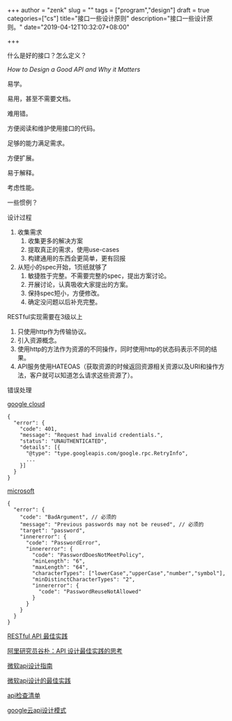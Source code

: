 +++
author = "zenk"
slug = ""
tags = ["program","design"]
draft = true
categories=["cs"]
title="接口一些设计原则"
description="接口一些设计原则。"
date="2019-04-12T10:32:07+08:00"

+++

什么是好的接口？怎么定义？

*How to Design a Good API and Why it Matters*

易学。

易用，甚至不需要文档。

难用错。

方便阅读和维护使用接口的代码。

足够的能力满足需求。

方便扩展。

易于解释。

考虑性能。

一些惯例？

设计过程

1. 收集需求
   1. 收集更多的解决方案
   2. 提取真正的需求，使用use-cases
   3. 构建通用的东西会更简单，更有回报
2. 从短小的spec开始，1页纸就够了
   1. 敏捷胜于完整。不需要完整的spec，提出方案讨论。
   2. 开展讨论，认真吸收大家提出的方案。
   3. 保持spec短小，方便修改。
   4. 确定没问题以后补充完整。



RESTful实现需要在3级以上

1. 只使用http作为传输协议。
2. 引入资源概念。
3. 使用http的方法作为资源的不同操作，同时使用http的状态码表示不同的结果。
4. API服务使用HATEOAS（获取资源的时候返回资源相关资源以及URI和操作方法，客户就可以知道怎么请求这些资源了）。



错误处理

[google cloud](https://cloud.google.com/apis/design/errors)

```
{
  "error": {
    "code": 401,
    "message": "Request had invalid credentials.",
    "status": "UNAUTHENTICATED",
    "details": [{
      "@type": "type.googleapis.com/google.rpc.RetryInfo",
      ...
    }]
  }
}
```

[microsoft](https://github.com/Microsoft/api-guidelines/blob/master/Guidelines.md#710-response-formats)

```
{
  "error": {
    "code": "BadArgument", // 必须的
    "message": "Previous passwords may not be reused", // 必须的
    "target": "password",
    "innererror": {
      "code": "PasswordError",
      "innererror": {
        "code": "PasswordDoesNotMeetPolicy",
        "minLength": "6",
        "maxLength": "64",
        "characterTypes": ["lowerCase","upperCase","number","symbol"],
        "minDistinctCharacterTypes": "2",
        "innererror": {
          "code": "PasswordReuseNotAllowed"
        }
      }
    }
  }
}
```

[RESTful API 最佳实践](http://www.ruanyifeng.com/blog/2018/10/restful-api-best-practices.html)

[阿里研究员谷朴：API 设计最佳实践的思考](<https://mp.weixin.qq.com/s?__biz=MzA5NDg3MjAwMQ==&mid=2457103117&idx=1&sn=ce97dcdb0349b44e9336a31749953a30&chksm=87c8c3a3b0bf4ab54eea12fb58acdb34e7cef3a12ec8bea9062e81c2f7de4841016cfb027508&scene=21#wechat_redirect>)

[微软api设计指南](https://github.com/Microsoft/api-guidelines/blob/master/Guidelines.md)

[微软api设计的最佳实践](<https://docs.microsoft.com/en-us/azure/architecture/best-practices/api-design>)

[api检查清单](https://mathieu.fenniak.net/the-api-checklist/)

[google云api设计模式](https://cloud.google.com/apis/design/design_patterns)